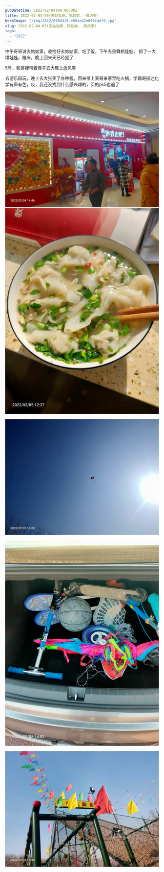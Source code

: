 ```yaml
---
pubDatetime: 2022-02-04T00:00:00Z
title: 2022-02-04-05(去姑姑家，抓娃娃，-放风筝)
heroImage: "/img/2022/6904315-e58ae42e095fadf9.jpg"
slug: 2022-02-04-05(去姑姑家，抓娃娃，-放风筝)
tags:
  - "2022"
---
```


中午哥哥说去姑姑家，收拾好去姑姑家，吃了饭，下午去泉舜抓娃娃，
抓了一大堆娃娃，蹦床，晚上回来天已经黑了

5号，和哥嫂带着侄子去大雁上放风筝

去游乐园玩，晚上去大张买了各种酱，回来带上表哥来家里吃火锅，学霸哥描述化学有声有色，哎，我还没找到什么感兴趣的，买的ps5也退了

![](../../../../public/img/2022/6904315-e58ae42e095fadf9.jpg)
![](../../../../public/img/2022/6904315-2fb7c1117b1e5124.jpg)

![](../../../../public/img/2022/6904315-43c1ea8c5859591f.jpg)

![](../../../../public/img/2022/6904315-484cbda6d85902e7.jpg)

![](../../../../public/img/2022/6904315-dd6cc66c26b881b7.jpg)
